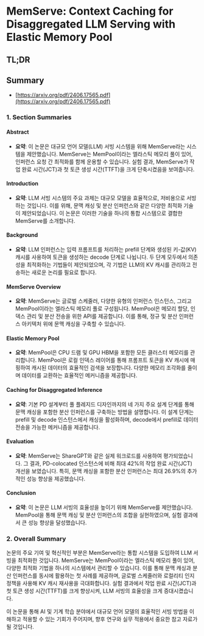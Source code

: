 # MemServe: Context Caching for Disaggregated LLM Serving with Elastic Memory Pool
## TL;DR
## Summary
- [https://arxiv.org/pdf/2406.17565.pdf](https://arxiv.org/pdf/2406.17565.pdf)

### 1. Section Summaries

#### Abstract
- **요약**: 이 논문은 대규모 언어 모델(LLM) 서빙 시스템을 위해 MemServe라는 시스템을 제안했습니다. MemServe는 MemPool이라는 엘라스틱 메모리 풀이 있어, 인퍼런스 요청 간 최적화를 함께 운용할 수 있습니다. 실험 결과, MemServe가 작업 완료 시간(JCT)과 첫 토큰 생성 시간(TTFT)을 크게 단축시켰음을 보여줍니다.

#### Introduction
- **요약**: LLM 서빙 시스템의 주요 과제는 대규모 모델을 효율적으로, 저비용으로 서빙하는 것입니다. 이를 위해, 문맥 캐싱 및 분산 인퍼런스와 같은 다양한 최적화 기술이 제안되었습니다. 이 논문은 이러한 기술을 하나의 통합 시스템으로 결합한 MemServe를 소개합니다.

#### Background
- **요약**: LLM 인퍼런스는 입력 프롬프트를 처리하는 prefill 단계와 생성된 키-값(KV) 캐시를 사용하여 토큰을 생성하는 decode 단계로 나뉩니다. 두 단계 모두에서 의존성을 최적화하는 기법들이 제안되었으며, 각 기법은 LLM의 KV 캐시를 관리하고 전송하는 새로운 논리를 필요로 합니다.

#### MemServe Overview
- **요약**: MemServe는 글로벌 스케줄러, 다양한 유형의 인퍼런스 인스턴스, 그리고 MemPool이라는 엘라스틱 메모리 풀로 구성됩니다. MemPool은 메모리 할당, 인덱스 관리 및 분산 전송을 위한 API를 제공합니다. 이를 통해, 정규 및 분산 인퍼런스 아키텍처 위에 문맥 캐싱을 구축할 수 있습니다.

#### Elastic Memory Pool
- **요약**: MemPool은 CPU 드램 및 GPU HBM을 포함한 모든 클러스터 메모리를 관리합니다. MemPool은 로컬 인덱스 레이어를 통해 프롬프트 토큰을 KV 캐시에 매핑하여 캐시된 데이터의 효율적인 검색을 보장합니다. 다양한 메모리 조각화를 줄이며 데이터를 교환하는 효율적인 메커니즘을 제공합니다.

#### Caching for Disaggregated Inference
- **요약**: 기본 PD 설계부터 풀 플레지드 디자인까지의 네 가지 주요 설계 단계를 통해 문맥 캐싱을 포함한 분산 인퍼런스를 구축하는 방법을 설명합니다. 이 설계 단계는 prefill 및 decode 인스턴스에서 캐싱을 활성화하며, decode에서 prefill로 데이터 전송을 가능한 메커니즘을 제공합니다.

#### Evaluation
- **요약**: MemServe는 ShareGPT와 같은 실제 워크로드를 사용하여 평가되었습니다. 그 결과, PD-colocated 인스턴스에 비해 최대 42%의 작업 완료 시간(JCT) 개선을 보였습니다. 특히, 문맥 캐싱을 포함한 분산 인퍼런스는 최대 26.9%의 추가적인 성능 향상을 제공했습니다.

#### Conclusion
- **요약**: 이 논문은 LLM 서빙의 효율성을 높이기 위해 MemServe를 제안했습니다. MemPool을 통해 문맥 캐싱 및 분산 인퍼런스의 조합을 실현하였으며, 실험 결과에서 큰 성능 향상을 달성했습니다.

### 2. Overall Summary

논문의 주요 기여 및 혁신적인 부분은 MemServe라는 통합 시스템을 도입하여 LLM 서빙을 최적화한 것입니다. MemServe는 MemPool이라는 엘라스틱 메모리 풀이 있어, 다양한 최적화 기법을 하나의 시스템에서 관리할 수 있습니다. 이를 통해 문맥 캐싱과 분산 인퍼런스를 동시에 활용하는 첫 사례를 제공하며, 글로벌 스케줄러와 로컬리티 인지 정책을 사용해 KV 캐시 재사용을 극대화합니다. 실험 결과에서 작업 완료 시간(JCT)과 첫 토큰 생성 시간(TTFT)를 크게 향상시켜, LLM 서빙의 효율성을 크게 증대시켰습니다.

이 논문을 통해 AI 및 기계 학습 분야에서 대규모 언어 모델의 효율적인 서빙 방법을 이해하고 적용할 수 있는 기회가 주어지며, 향후 연구와 실무 적용에서 중요한 참고 자료가 될 것입니다.